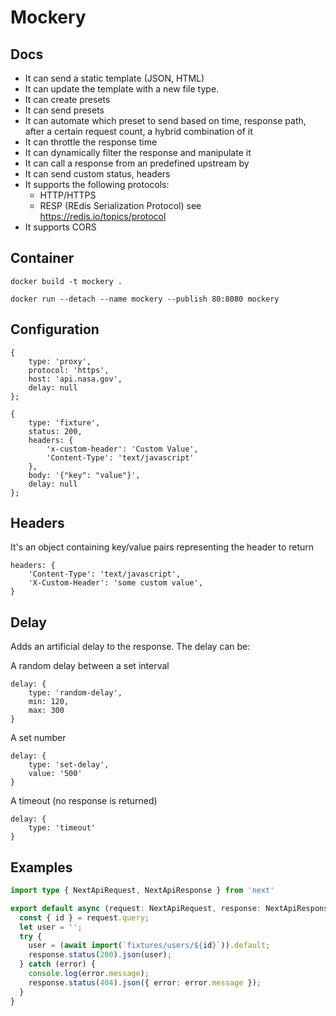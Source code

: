 # Mockery
## Docs

* It can send a static template (JSON, HTML)
* It can update the template with a new file type.
* It can create presets
* It can send presets
* It can automate which preset to send based on time, response path, after a certain request count, a hybrid combination of it
* It can throttle the response time
* It can dynamically filter the response and manipulate it
* It can call a response from an predefined upstream by
* It can send custom status, headers
* It supports the following protocols:
  * HTTP/HTTPS
  * RESP (REdis Serialization Protocol) see https://redis.io/topics/protocol
* It supports CORS

## Container
`docker build -t mockery .`

`docker run --detach --name mockery --publish 80:8080 mockery`
## Configuration
```
{
	type: 'proxy',
	protocol: 'https',
	host: 'api.nasa.gov',
	delay: null
};
```

```
{
	type: 'fixture',
	status: 200,
	headers: {
		'x-custom-header': 'Custom Value',
		'Content-Type': 'text/javascript'
	},
	body: '{"key": "value"}',
	delay: null
};
```
## Headers
It's an object containing key/value pairs representing the header to return

```
headers: {
	'Content-Type': 'text/javascript',
	'X-Custom-Header': 'some custom value',
}
```

## Delay
Adds an artificial delay to the response. The delay can be:

A random delay between a set interval
```
delay: {
	type: 'random-delay',
	min: 120,
	max: 300
}
```

A set number
```
delay: {
	type: 'set-delay',
	value: '500'
}
```

A timeout (no response is returned)
```
delay: {
	type: 'timeout'
}
```

## Examples

```ts
import type { NextApiRequest, NextApiResponse } from 'next'

export default async (request: NextApiRequest, response: NextApiResponse) => {
  const { id } = request.query;
  let user = '';
  try {
    user = (await import(`fixtures/users/${id}`)).default;
    response.status(200).json(user);
  } catch (error) {
    console.log(error.message);
    response.status(404).json({ error: error.message });
  }
}
```
